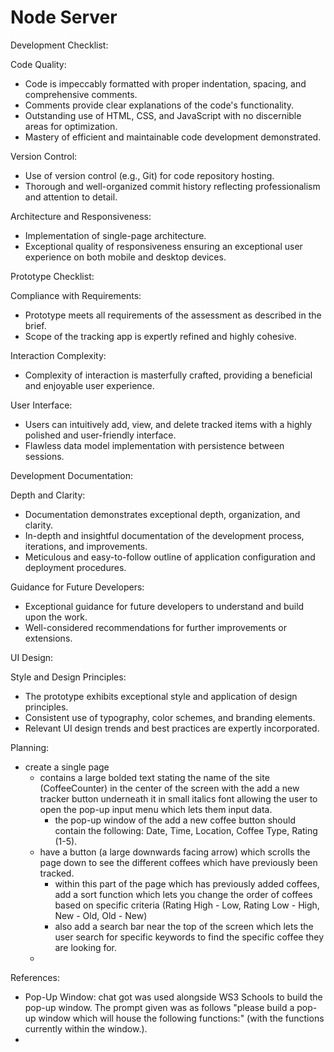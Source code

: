 # Node Server
Development Checklist:

Code Quality:
 - Code is impeccably formatted with proper indentation, spacing, and comprehensive comments.
 - Comments provide clear explanations of the code's functionality.
 - Outstanding use of HTML, CSS, and JavaScript with no discernible areas for optimization.
 - Mastery of efficient and maintainable code development demonstrated.

Version Control:
 - Use of version control (e.g., Git) for code repository hosting.
 - Thorough and well-organized commit history reflecting professionalism and attention to detail.

Architecture and Responsiveness:
 - Implementation of single-page architecture.
 - Exceptional quality of responsiveness ensuring an exceptional user experience on both mobile and desktop devices.

Prototype Checklist:

Compliance with Requirements:
 - Prototype meets all requirements of the assessment as described in the brief.
 - Scope of the tracking app is expertly refined and highly cohesive.

Interaction Complexity:
 - Complexity of interaction is masterfully crafted, providing a beneficial and enjoyable user experience.

User Interface:
 - Users can intuitively add, view, and delete tracked items with a highly polished and user-friendly interface.
 - Flawless data model implementation with persistence between sessions.

Development Documentation:

Depth and Clarity:
 - Documentation demonstrates exceptional depth, organization, and clarity.
 - In-depth and insightful documentation of the development process, iterations, and improvements.
 - Meticulous and easy-to-follow outline of application configuration and deployment procedures.

Guidance for Future Developers:
 - Exceptional guidance for future developers to understand and build upon the work.
 - Well-considered recommendations for further improvements or extensions.

UI Design:

Style and Design Principles:
 - The prototype exhibits exceptional style and application of design principles.
 - Consistent use of typography, color schemes, and branding elements.
 - Relevant UI design trends and best practices are expertly incorporated.

Planning:
- create a single page
    - contains a large bolded text stating the name of the site (CoffeeCounter) in the center of the screen with the add a new tracker button underneath it in small italics font allowing the user to open the pop-up input menu which lets them input data.
        - the pop-up window of the add a new coffee button should contain the following: Date, Time, Location, Coffee Type, Rating (1-5).
    - have a button (a large downwards facing arrow) which scrolls the page down to see the different coffees which have previously been tracked.
        - within this part of the page which has previously added coffees, add a sort function which lets you change the order of coffees based on specific criteria (Rating High - Low, Rating Low - High, New - Old, Old - New)
        - also add a search bar near the top of the screen which lets the user search for specific keywords to find the specific coffee they are looking for.
    - 

References:
- Pop-Up Window: chat got was used alongside WS3 Schools to build the pop-up window. The prompt given was as follows "please build a pop-up window which will house the following functions:" (with the functions currently within the window.).
- 